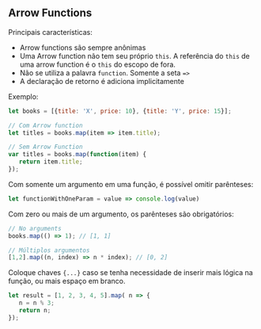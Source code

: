## Arrow Functions
Principais características:

- Arrow functions são sempre anônimas
- Uma Arrow function não tem seu próprio `this`. A referência do `this` de uma arrow function é o `this` do escopo de fora.
- Não se utiliza a palavra `function`. Somente a seta `=>`
- A declaração de retorno é adiciona implicitamente 

Exemplo:
```js
let books = [{title: 'X', price: 10}, {title: 'Y', price: 15}];

// Com Arrow function
let titles = books.map(item => item.title);

// Sem Arrow Function
var titles = books.map(function(item) {
   return item.title;
});
```

Com somente um argumento em uma função, é possível omitir parênteses:
```js
let functionWithOneParam = value => console.log(value)
```

Com zero ou mais de um argumento, os parênteses são obrigatórios: 
```js
// No arguments
books.map(() => 1); // [1, 1]

// Múltiplos argumentos
[1,2].map((n, index) => n * index); // [0, 2]
```

Coloque chaves `{...}` caso se tenha necessidade de inserir mais lógica na função, ou mais espaço em branco.

```js
let result = [1, 2, 3, 4, 5].map( n => {
   n = n % 3;
   return n;
});
```
